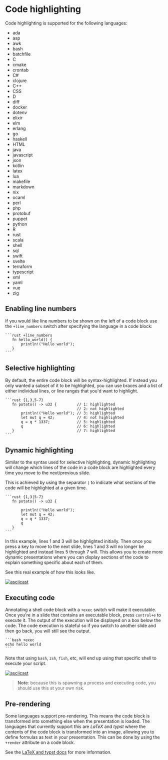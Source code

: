 # Code highlighting

Code highlighting is supported for the following languages:

* ada
* asp
* awk
* bash
* batchfile
* C
* cmake
* crontab
* C#
* clojure
* C++
* CSS
* D
* diff
* docker
* dotenv
* elixir
* elm
* erlang
* go
* haskell
* HTML
* java
* javascript
* json
* kotlin
* latex
* lua
* makefile
* markdown
* nix
* ocaml
* perl
* php
* protobuf
* puppet
* python
* R
* rust
* scala
* shell
* sql
* swift
* svelte
* terraform
* typescript
* xml
* yaml
* vue
* zig

## Enabling line numbers

If you would like line numbers to be shown on the left of a code block use the `+line_numbers` switch after specifying
the language in a code block:

~~~
```rust +line_numbers
   fn hello_world() {
       println!("Hello world");
   }
```
~~~

## Selective highlighting

By default, the entire code block will be syntax-highlighted. If instead you only wanted a subset of it to be
highlighted, you can use braces and a list of either individual lines, or line ranges that you'd want to highlight.

~~~
```rust {1,3,5-7}
   fn potato() -> u32 {         // 1: highlighted
                                // 2: not highlighted
       println!("Hello world"); // 3: highlighted
       let mut q = 42;          // 4: not highlighted
       q = q * 1337;            // 5: highlighted
       q                        // 6: highlighted
   }                            // 7: highlighted
```
~~~

## Dynamic highlighting

Similar to the syntax used for selective highlighting, dynamic highlighting will change which lines of the code in a
code block are highlighted every time you move to the next/previous slide.

This is achieved by using the separator `|` to indicate what sections of the code will be highlighted at a given time.

~~~
```rust {1,3|5-7}
   fn potato() -> u32 {

       println!("Hello world");
       let mut q = 42;
       q = q * 1337;
       q
   }
```
~~~

In this example, lines 1 and 3 will be highlighted initially. Then once you press a key to move to the next slide, lines
1 and 3 will no longer be highlighted and instead lines 5 through 7 will. This allows you to create more dynamic
presentations where you can display sections of the code to explain something specific about each of them.

See this real example of how this looks like.

[![asciicast](https://asciinema.org/a/dpXDXJoJRRX4mQ7V6LdR3rO2z.svg)](https://asciinema.org/a/dpXDXJoJRRX4mQ7V6LdR3rO2z)

## Executing code

Annotating a shell code block with a `+exec` switch will make it executable. Once you're in a slide that contains an
executable block, press `control+e` to execute it. The output of the execution will be displayed on a box below the
code. The code execution is stateful so if you switch to another slide and then go back, you will still see the output.

~~~
```bash +exec
echo hello world
```
~~~

Note that using `bash`, `zsh`, `fish`, etc, will end up using that specific shell to execute your script.

[![asciicast](https://asciinema.org/a/gnzjXpVSOwOiyUqQvhi0AaHG7.svg)](https://asciinema.org/a/gnzjXpVSOwOiyUqQvhi0AaHG7)

> **Note**: because this is spawning a process and executing code, you should use this at your own risk.

## Pre-rendering 

Some languages support pre-rendering. This means the code block is transformed into something else when the presentation 
is loaded. The languages that currently support this are _LaTeX_ and _typst_ where the contents of the code block is 
transformed into an image, allowing you to define formulas as text in your presentation. This can be done by using the 
`+render` attribute on a code block.

See the [LaTeX and typst docs](/docs/latex.md) for more information.

